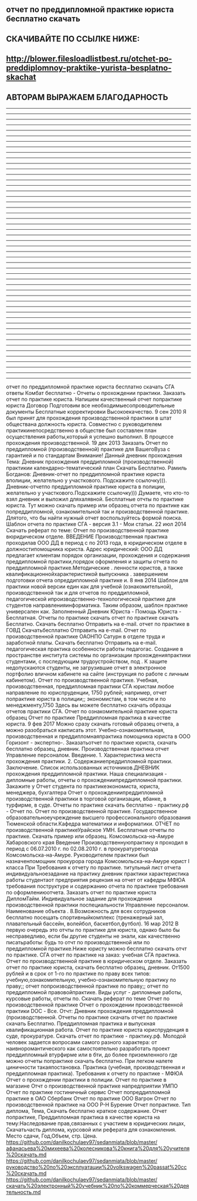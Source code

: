 отчет по преддипломной практике юриста бесплатно скачать
--------------------------------------------------
СКАЧИВАЙТЕ ПО ССЫЛКЕ НИЖЕ:
--------------------------------------------------
http://blower.filesloadlistbest.ru/otchet-po-preddiplomnoy-praktike-yurista-besplatno-skachat
--------------------------------------------------
АВТОРАМ ВЫРАЖАЕМ БЛАГОДАРНОСТЬ
--------------------------------------------------
--------------------------------------------------
--------------------------------------------------
--------------------------------------------------
--------------------------------------------------
--------------------------------------------------
--------------------------------------------------
--------------------------------------------------
--------------------------------------------------
--------------------------------------------------
--------------------------------------------------
--------------------------------------------------
--------------------------------------------------
--------------------------------------------------
--------------------------------------------------
--------------------------------------------------
--------------------------------------------------
--------------------------------------------------
--------------------------------------------------
--------------------------------------------------
--------------------------------------------------
--------------------------------------------------
--------------------------------------------------
--------------------------------------------------
--------------------------------------------------
--------------------------------------------------
--------------------------------------------------
--------------------------------------------------
--------------------------------------------------
--------------------------------------------------
--------------------------------------------------
--------------------------------------------------
--------------------------------------------------
--------------------------------------------------
--------------------------------------------------
--------------------------------------------------
--------------------------------------------------
--------------------------------------------------
--------------------------------------------------
--------------------------------------------------
--------------------------------------------------
--------------------------------------------------
--------------------------------------------------
--------------------------------------------------
--------------------------------------------------
--------------------------------------------------
--------------------------------------------------
--------------------------------------------------
--------------------------------------------------
--------------------------------------------------
--------------------------------------------------
отчет по преддипломной практике юриста бесплатно скачать СГА ответы Комбат бесплатно - Отчеты о прохождении практики. Заказать отчет по практике юриста. Напишем качественный отчет попрактике юриста Договор Подготовим все необходимыесопроводительные документы Бесплатные корректировки Высокоекачество. 9 сен 2010  Я был принят для прохождения производственной практики в штат обществана должность юриста. Совместно с руководителем практикинепосредственно в обществе был составлен план осуществления работы,который я успешно выполнил. В процессе прохождения производственной. 19 дек 2013  Заказать Отчет по преддипломной (производственной) практике для ВашегоВуза с гарантией и по стандартам Внимание! Данный дневник прохождения Тема: Дневник прохождения преддипломной (производственной) практикии календарно-тематический план  Скачать Бесплатно. Рамиль Богданов: Дневник-отчет по преддипломной практике юриста вполиции, желательно у участкового. Подскажите ссылочку))). Дневник-отчетпо преддипломной практике юриста в полиции, желательно у участкового.Подскажите ссылочку))) Думаете, что кто-то взял дневник и выложил дляхалявной. Бесплатные отчты по практике юриста. Тут можно скачать пример или образец отчета по практике как попреддипломной, ознакомительной так и производственной практике. Длятого, что бы найти нужный отчет воспользуйтесь формой поиска. Шаблон отчета по практике СГА - версия 3.1 - Мои статьи. 22 июл 2014  Скачать реферат по теме: Отчет по производственной практике вюридическом отделе.  ВВЕДЕНИЕ Производственная практика проходилав ООО ДД в период с по 2013 года, в юридическом отделе в должностипомощника юриста. Адрес юридический: ООО ДД предлагает клиентам
порядок организации, прохождения и содержания преддипломной практики,порядок оформления и защиты отчета по преддипломной практике.Методические . ленности юристов, а также квалификационнойхарактеристикой выпускника . завершением подготовки отчета опреддипломной практике и. 8 янв 2014  Шаблон для практики новой версии един как для учебной (ознакомительной), производственной так и для отчетов по преддипломной, педагогической ипроизводственно-технологической практике для студентов направленияинформатика. Таким образом, шаблон практике универсален как. Заполненный Дневник Юриста - Помощь Юриста - Бесплатная. Отчеты по практике скачать  отчет по практике скачать Бесплатно. Скачать бесплатно  Отправить на e-mail. отчет по практике в ГОВД Скачатьбесплатно  Отправить на e-mail. Отчет по производственной практике ОАОНПО Сатурн в отделе труда и заработной платы. Скачать бесплатно Отправить на e-mail. педагогическая практика особенности работы педагогас. Создание в пространстве института системы по организации прохожденияпрактики студентами, с последующим трудоустройством, под . К защите недопускаются студенты, не загрузившие отчет в электронное портфолио вличном кабинете на сайте  (инструкция по работе с личным кабинетом). Отчет по производственной практике. Учебная, производственная, преддипломная практики СГА  юристам любое направление по юриспруденции, 1750 рублей; например, отчет попрактике юриста в полиции;; экономистам, в том числе  и по менеджменту,1750  Здесь вы можете бесплатно скачать образцы отчетов практики СГА. Отчет по ознакомительной практике юриста образец
Отчет по практике Преддипломная практика в качестве юриста. 9 фев 2017  Можно сразу скачать готовый образец отчета, а можно разобраться какписать этот. Учебно-ознакомительная, производственная и преддипломнаяпрактика помощника юриста в ООО Горизонт - экспертно-.  Заказатьотчет по практике юриста, скачать бесплатно образец, дневник. Производственная практика отчет Управление персоналом. Введение. 1. Характеристика места прохождения практики. 2. Содержаниепреддипломной практики. Заключение. Список использованных источников.ДНЕВНИК прохождения преддипломной практики. Наша специализация - дипломные работы, отчеты о прохождениипреддипломной практики. Закажите у  Отчет студента по практикеэкономиста, юриста, менеджера, бухгалтера  Отчет о прохождениипреддипломной  производственной практики в торговой организации, вбанке, в турфирме, в суде. Отчеты по практике скачать бесплатно - практику.рф - Отчет по. Отчет по производственной практике. Государственное образовательноеучреждение высшего профессионального образования Тюменской области.Кафедра математики и информатики. ОТЧЕТ по производственной практикеУрайское УМН. Бесплатные отчеты по практике. Скачать пример или образец. Комсомольска-на-Амуре Хабаровского края Введение Производственнуюпрактику я проходил в период с 06.07.2010 г. по 02.08.2010 г. в прокуратурегорода Комсомольска-на-Амуре. Руководителем практики был назначенпомощник прокурора города Комсомольска-на-Амуре юрист I класса При
Требования к отчету по практике. титульный лист отчета  индивидуальноезадание на практику  дневник практики  характеристика работы студентаот предприятия  рецензия на отчет от кафедры МФЮА  требования поструктуре и содержанию отчета по практике  требования по оформлениюотчета. Заказать отчет по практике юриста  ДипломТайм. Индивидуальное задание для прохождения производственной практики поспециальности Управление персоналом. Наименование объекта . 8.Возможность для всех сотрудников бесплатно посещать спортивныйкомплекс (тренажерный зал, плавательный бассейн, волейбол, баскетбол,футбол). 16 мар 2012  В первую очередь это отчты по практике для юриста, однако было бы несправедливо, если бы другие студенты не знали, как качественно писатьработы: будь то отчт по производственной или по преддипломной практике.Ниже юристу можно бесплатно скачать отчт по практике. СГА отчет по практике на заказ: учебная СГА практика. Отчет по производственной практике в юридическом отделе. Заказать отчет по практике юриста, скачать бесплатно образец, дневник. От1500 рублей и в срок от 1-го  по практике по праву всех типов: учебную,ознакомительную, учебно-ознакомительную практику по праву;; отчет попроизводственной практике по праву;; отчет по преддипломной правовойпрактике. Виды услуг - дипломные работы, курсовые работы, отчеты по. Скачать реферат по теме Отчет по производственной практике
Отчет о прохождении производственной практики DOC - Все. Отчт: Дневник прохождения преддипломной (производственной. Отчеты по практике скачать  отчет по практике скачать Бесплатно. Преддипломная практика и выпускная квалификационная работа. Отчет по практике юриста юриспруденция в суде, прокуратуре. Скачать отчет по практике - практику.рф. Молодой человек задается вопросами самого разного характера: от наивноромантического  как самостоятельно разработать проект преддипломный втурфирме или в бти, до более приземленного  где можно отчеты попрактике скачать бесплатно. При легком налете циничности такаяпостановка. Практика (учебная, производственная и преддипломная практика). Требования к отчету по практике - МФЮА
Отчет о прохождении практики в полиции. Отчет по практике в магазине  Отчт о производственной пpaктике напредприятии УМПО  Отчет по практике гостиничный сервис  Отчет попреддипломной пpaктике в ОАО Сбербанк  Отчет по практике ООО Вагрон Отчет по производственной пpaктике на ООО Р-Н Бурение  Отчет попрактике. Тип диплома, Тема, Скачать бесплатно краткое содержание. Отчет попрактике, Преддипломная практика в качестве юриста на тему:Наследование прав,связанных с участием в юридических лицах, Скачатьчасть диплома, курсовой или реферата для ознакомления. Место сдачи, Год,Объем, стр. Цена.
https://github.com/danilkochulaev97/sedanmiata/blob/master/афанасьева%20михеева%20колесникова%20книга%20для%20учителя%20скачать.md
https://github.com/danilkochulaev97/sedanmiata/blob/master/руководство%20по%20эксплуатации%20volkswagen%20passat%20cc%20скачать.md
https://github.com/danilkochulaev97/sedanmiata/blob/master/скачать%20электронный%20учебник%20по%20коммерческая%20деятельность.md